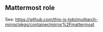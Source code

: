 ## Mattermost role
See: https://github.com/this-is-tobi/multiarch-mirror/pkgs/container/mirror%2Fmattermost
